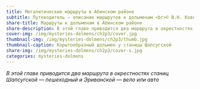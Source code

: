 ```yaml
---
title: Мегалитические маршруты в Абинском районе
subtitle: Путеводитель — описание маршрутов к дольменам <br>© В.Н. Ковешников
share-title: Маршруты к дольменам в Абинском районе
share-description: В этой главе приводится два маршрута в окрестностях станиц Шапсугской — пешеходный и Эриванской — вело или авто.
cover-img: /img/mysteries-dolmens/ch2p3/cover.jpg
thumbnail-img: /img/mysteries-dolmens/ch2p3/thumb.jpg
thumbnail-caption: Корытообразный дольмен у станицы Шапсугской
share-img: /img/mysteries-dolmens/ch2p3/cover-s.jpg
categories: mysteries-dolmens
---
```

_В этой главе приводится два маршрута в окрестностях станиц Шапсугской — пешеходный и Эриванской — вело или авто_
